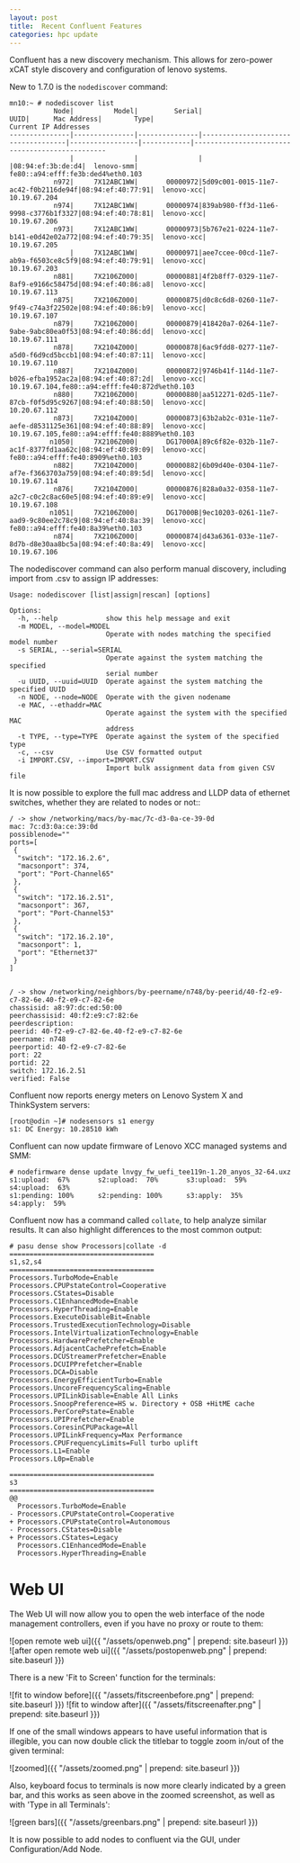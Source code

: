 ```yaml
---
layout: post
title:  Recent Confluent Features
categories: hpc update
---
```


Confluent has a new discovery mechanism.  This allows for zero-power xCAT style discovery and configuration of lenovo systems.

New to 1.7.0 is the `nodediscover` command:
```
mn10:~ # nodediscover list
           Node|          Model|         Serial|                                UUID|      Mac Address|        Type|                            Current IP Addresses
---------------|---------------|---------------|------------------------------------|-----------------|------------|------------------------------------------------
               |               |               |                                    |08:94:ef:3b:de:d4|  lenovo-smm|               fe80::a94:efff:fe3b:ded4%eth0.103
           n972|     7X12ABC1WW|       00000972|5d09c001-0015-11e7-ac42-f0b2116de94f|08:94:ef:40:77:91|  lenovo-xcc|                                    10.19.67.204
           n974|     7X12ABC1WW|       00000974|839ab980-ff3d-11e6-9998-c3776b1f3327|08:94:ef:40:78:81|  lenovo-xcc|                                    10.19.67.206
           n973|     7X12ABC1WW|       00000973|5b767e21-0224-11e7-b141-e0d42e02a772|08:94:ef:40:79:35|  lenovo-xcc|                                    10.19.67.205
               |     7X12ABC1WW|       00000971|aee7ccee-00cd-11e7-ab9a-f6503ce8c5f9|08:94:ef:40:79:91|  lenovo-xcc|                                    10.19.67.203
           n881|     7X2106Z000|       00000881|4f2b8ff7-0329-11e7-8af9-e9166c58475d|08:94:ef:40:86:a8|  lenovo-xcc|                                    10.19.67.113
           n875|     7X2106Z000|       00000875|d0c8c6d8-0260-11e7-9f49-c74a3f22502e|08:94:ef:40:86:b9|  lenovo-xcc|                                    10.19.67.107
           n879|     7X2106Z000|       00000879|418420a7-0264-11e7-9abe-9abc80ea0f53|08:94:ef:40:86:dd|  lenovo-xcc|                                    10.19.67.111
           n878|     7X2104Z000|       00000878|6ac9fdd8-0277-11e7-a5d0-f6d9cd5bccb1|08:94:ef:40:87:11|  lenovo-xcc|                                    10.19.67.110
           n887|     7X2104Z000|       00000872|9746b41f-114d-11e7-b026-efba1952ac2a|08:94:ef:40:87:2d|  lenovo-xcc|  10.19.67.104,fe80::a94:efff:fe40:872d%eth0.103
           n880|     7X2106Z000|       00000880|aa512271-02d5-11e7-87cb-f0f5d95c9267|08:94:ef:40:88:50|  lenovo-xcc|                                    10.20.67.112
           n873|     7X2104Z000|       00000873|63b2ab2c-031e-11e7-aefe-d8531125e361|08:94:ef:40:88:89|  lenovo-xcc|  10.19.67.105,fe80::a94:efff:fe40:8889%eth0.103
          n1050|     7X2106Z000|       DG17000A|89c6f82e-032b-11e7-ac1f-8377fd1aa62c|08:94:ef:40:89:09|  lenovo-xcc|               fe80::a94:efff:fe40:8909%eth0.103
           n882|     7X2104Z000|       00000882|6b09d40e-0304-11e7-af7e-f3663703a759|08:94:ef:40:89:5d|  lenovo-xcc|                                    10.19.67.114
           n876|     7X2104Z000|       00000876|828a0a32-0358-11e7-a2c7-c0c2c8ac60e5|08:94:ef:40:89:e9|  lenovo-xcc|                                    10.19.67.108
          n1051|     7X2106Z000|       DG17000B|9ec10203-0261-11e7-aad9-9c80ee2c78c9|08:94:ef:40:8a:39|  lenovo-xcc|               fe80::a94:efff:fe40:8a39%eth0.103
           n874|     7X2106Z000|       00000874|d43a6361-033e-11e7-8d7b-d8e30aa8bc5a|08:94:ef:40:8a:49|  lenovo-xcc|                                    10.19.67.106
```

The nodediscover command can also perform manual discovery, including import from .csv to assign IP addresses:

```
Usage: nodediscover [list|assign|rescan] [options]

Options:
  -h, --help            show this help message and exit
  -m MODEL, --model=MODEL
                        Operate with nodes matching the specified model number
  -s SERIAL, --serial=SERIAL
                        Operate against the system matching the specified
                        serial number
  -u UUID, --uuid=UUID  Operate against the system matching the specified UUID
  -n NODE, --node=NODE  Operate with the given nodename
  -e MAC, --ethaddr=MAC
                        Operate against the system with the specified MAC
                        address
  -t TYPE, --type=TYPE  Operate against the system of the specified type
  -c, --csv             Use CSV formatted output
  -i IMPORT.CSV, --import=IMPORT.CSV
                        Import bulk assignment data from given CSV file
```


It is now possible to explore the full mac address and LLDP data of ethernet switches, whether they are related to nodes or not::

```
/ -> show /networking/macs/by-mac/7c-d3-0a-ce-39-0d
mac: 7c:d3:0a:ce:39:0d
possiblenode=""
ports=[
 {
  "switch": "172.16.2.6", 
  "macsonport": 374, 
  "port": "Port-Channel65"
 }, 
 {
  "switch": "172.16.2.51", 
  "macsonport": 367, 
  "port": "Port-Channel53"
 }, 
 {
  "switch": "172.16.2.10", 
  "macsonport": 1, 
  "port": "Ethernet37"
 }
]


/ -> show /networking/neighbors/by-peername/n748/by-peerid/40-f2-e9-c7-82-6e.40-f2-e9-c7-82-6e
chassisid: a8:97:dc:ed:50:00
peerchassisid: 40:f2:e9:c7:82:6e
peerdescription: 
peerid: 40-f2-e9-c7-82-6e.40-f2-e9-c7-82-6e
peername: n748
peerportid: 40-f2-e9-c7-82-6e
port: 22
portid: 22
switch: 172.16.2.51
verified: False
```


Confluent now reports energy meters on Lenovo System X and ThinkSystem servers:

    [root@odin ~]# nodesensors s1 energy
    s1: DC Energy: 10.28510 kWh

Confluent can now update firmware of Lenovo XCC managed systems and SMM:

    # nodefirmware dense update lnvgy_fw_uefi_tee119n-1.20_anyos_32-64.uxz 
    s1:upload:  67%       s2:upload:  70%       s3:upload:  59%       s4:upload:  63%       
    s1:pending: 100%      s2:pending: 100%      s3:apply:  35%        s4:apply:  59%        

Confluent now has a command called `collate`, to help analyze similar results.  It 
can also highlight differences to the most common output:

```
# pasu dense show Processors|collate -d
====================================
s1,s2,s4
====================================
Processors.TurboMode=Enable
Processors.CPUPstateControl=Cooperative
Processors.CStates=Disable
Processors.C1EnhancedMode=Enable
Processors.HyperThreading=Enable
Processors.ExecuteDisableBit=Enable
Processors.TrustedExecutionTechnology=Disable
Processors.IntelVirtualizationTechnology=Enable
Processors.HardwarePrefetcher=Enable
Processors.AdjacentCachePrefetch=Enable
Processors.DCUStreamerPrefetcher=Enable
Processors.DCUIPPrefetcher=Enable
Processors.DCA=Disable
Processors.EnergyEfficientTurbo=Enable
Processors.UncoreFrequencyScaling=Enable
Processors.UPILinkDisable=Enable All Links
Processors.SnoopPreference=HS w. Directory + OSB +HitME cache
Processors.PerCorePstate=Enable
Processors.UPIPrefetcher=Enable
Processors.CoresinCPUPackage=All
Processors.UPILinkFrequency=Max Performance
Processors.CPUFrequencyLimits=Full turbo uplift
Processors.L1=Enable
Processors.L0p=Enable

====================================
s3
====================================
@@
  Processors.TurboMode=Enable
- Processors.CPUPstateControl=Cooperative
+ Processors.CPUPstateControl=Autonomous
- Processors.CStates=Disable
+ Processors.CStates=Legacy
  Processors.C1EnhancedMode=Enable
  Processors.HyperThreading=Enable
```

Web UI
==========

The Web UI will now allow you to open the web interface of the node management controllers,
even if you have no proxy or route to them:

![open remote web ui]({{ "/assets/openweb.png" | prepend: site.baseurl }})
![after open remote web ui]({{ "/assets/postopenweb.png" | prepend: site.baseurl }})

There is a new 'Fit to Screen' function for the terminals:

![fit to window before]({{ "/assets/fitscreenbefore.png" | prepend: site.baseurl }})
![fit to window after]({{ "/assets/fitscreenafter.png" | prepend: site.baseurl }})

If one of the small windows appears to have useful information that is illegible, you can now double click the
titlebar to toggle zoom in/out of the given terminal:

![zoomed]({{ "/assets/zoomed.png" | prepend: site.baseurl }})

Also, keyboard focus to terminals is now more clearly indicated by a green bar, and this works as seen above in the zoomed
screenshot, as well as with 'Type in all Terminals':

![green bars]({{ "/assets/greenbars.png" | prepend: site.baseurl }})

It is now possible to add nodes to confluent via the GUI, under Configuration/Add Node.
